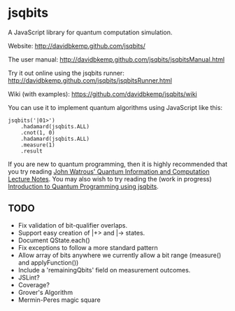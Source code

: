 jsqbits
========

A JavaScript library for quantum computation simulation.

Website:
http://davidbkemp.github.com/jsqbits/

The user manual:
http://davidbkemp.github.com/jsqbits/jsqbitsManual.html

Try it out online using the jsqbits runner:
http://davidbkemp.github.com/jsqbits/jsqbitsRunner.html

Wiki (with examples):
https://github.com/davidbkemp/jsqbits/wiki

You can use it to implement quantum algorithms using JavaScript like this:

    jsqbits('|01>')
        .hadamard(jsqbits.ALL)
        .cnot(1, 0)
        .hadamard(jsqbits.ALL)
        .measure(1)
        .result

If you are new to quantum programming, then it is highly recommended that you try reading
[John Watrous' Quantum Information and Computation Lecture Notes](http://www.cs.uwaterloo.ca/~watrous/lecture-notes.html).
You may also wish to try reading the (work in progress) [Introduction to Quantum Programming using jsqbits](http://davidbkemp.github.com/jsqbits/jsqbitsTutorial.html).

TODO
-----
* Fix validation of bit-qualifier overlaps.
* Support easy creation of |+> and |-> states.
* Document QState.each()
* Fix exceptions to follow a more standard pattern
* Allow array of bits anywhere we currently allow a bit range (measure() and applyFunction())
* Include a 'remainingQbits' field on measurement outcomes.
* JSLint?
* Coverage?
* Grover's Algorithm
* Mermin-Peres magic square